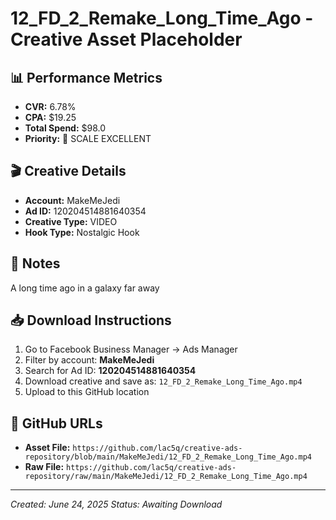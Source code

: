 # 12_FD_2_Remake_Long_Time_Ago - Creative Asset Placeholder

## 📊 **Performance Metrics**
- **CVR:** 6.78%
- **CPA:** $19.25
- **Total Spend:** $98.0
- **Priority:** 🥈 SCALE EXCELLENT

## 🎬 **Creative Details**
- **Account:** MakeMeJedi
- **Ad ID:** 120204514881640354
- **Creative Type:** VIDEO
- **Hook Type:** Nostalgic Hook

## 📝 **Notes**
A long time ago in a galaxy far away

## 📥 **Download Instructions**
1. Go to Facebook Business Manager → Ads Manager
2. Filter by account: **MakeMeJedi**
3. Search for Ad ID: **120204514881640354**
4. Download creative and save as: `12_FD_2_Remake_Long_Time_Ago.mp4`
5. Upload to this GitHub location

## 🔗 **GitHub URLs**
- **Asset File:** `https://github.com/lac5q/creative-ads-repository/blob/main/MakeMeJedi/12_FD_2_Remake_Long_Time_Ago.mp4`
- **Raw File:** `https://github.com/lac5q/creative-ads-repository/raw/main/MakeMeJedi/12_FD_2_Remake_Long_Time_Ago.mp4`

---
*Created: June 24, 2025*
*Status: Awaiting Download*
